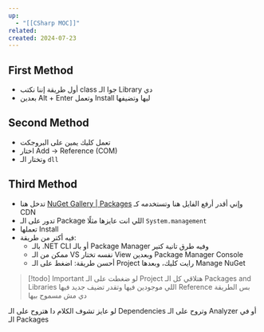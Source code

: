 ```yaml
---
up:
  - "[[CSharp MOC]]"
related: 
created: 2024-07-23
---
```


## First Method
- أول طريقة إننا نكتب class جوا الـ Library دي 
- بعدين Alt + Enter وتعمل Install ليها وتضيفها

## Second Method
- تعمل كليك يمين على البروجكت
- اختار Add -> Reference (COM)
- وتختار الـ `dll`
## Third Method
- تدخل هنا [NuGet Gallery | Packages](https://www.nuget.org/packages) وإني أقدر أرفع الفايل هنا وتستخدمه كـ CDN
- تدور على الـ Package اللي انت عايزها مثلًا `System.management`
- تعملها Install
- فيه أكتر من طريقة:
	- بالـ .NET CLI أو بالـ Package Manager وفيه طرق تانية كتير
	- ممكن من الـ VS نفسه تختار View وبعدين Package Manager Console 
	- أحسن طريقة: اضغط على الـ Project رايت كليك، وبعدها Manage NuGet

> [!todo] Important
> لو ضغطت على الـ Project هتلاقي كل الـ Packages and Libraries اللي موجودين فيها وتقدر تضيف جديد فيها Reference بس الطريقة دي مش مسموح بيها

لو عايز تشوف الكلام دا هتروح على الـ Dependencies وتروح على الـ Analyzer أو في الـ Packages